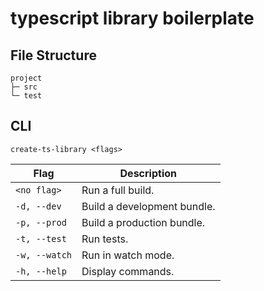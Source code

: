# typescript library boilerplate

## File Structure

```
project
├─ src
└─ test
```

## CLI

`create-ts-library <flags>`

| Flag          | Description                 |
| ------------- | --------------------------- |
| `<no flag>`   | Run a full build.           |
| `-d, --dev`   | Build a development bundle. |
| `-p, --prod`  | Build a production bundle.  |
| `-t, --test`  | Run tests.                  |
| `-w, --watch` | Run in watch mode.          |
| `-h, --help`  | Display commands.           |
